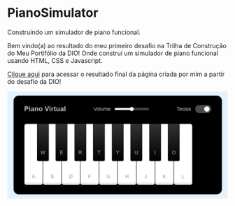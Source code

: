 # PianoSimulator
Construindo um simulador de piano funcional.

Bem vindo(a) ao resultado do meu primeiro desafio na Trilha de Construção do Meu Portifólio da DIO! Onde construí um simulador de piano funcional usando HTML, CSS e Javascript.

[Clique aqui](https://htolentino.github.io/PianoSimulator/) para acessar o resultado final da página criada por mim a partir do desafio da DIO!

![image](./src/images/resultado.png)